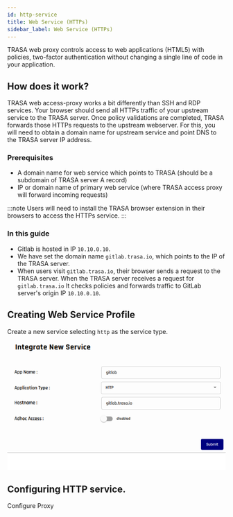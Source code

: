 ```yaml
---
id: http-service
title: Web Service (HTTPs)
sidebar_label: Web Service (HTTPs)
---
```


TRASA web proxy controls access to web applications (HTML5) with policies, two-factor authentication without changing a single line of code in your application.

## How does it work?

TRASA web access-proxy works a bit differently than SSH and RDP services.
Your browser should send all HTTPs traffic of your upstream service to the TRASA server. Once policy validations are completed, TRASA forwards those HTTPs requests to the upstream webserver. For this, you will need to obtain a domain name for upstream service and point DNS to the TRASA server IP address.

### Prerequisites

- A domain name for web service which points to TRASA (should be a subdomain of TRASA server A record)
- IP or domain name of primary web service (where TRASA access proxy will forward incoming requests)

:::note
Users will need to install the TRASA browser extension in their browsers to access the HTTPs service.
:::

### In this guide

- Gitlab is hosted in IP `10.10.0.10`.
- We have set the domain name `gitlab.trasa.io`, which points to the IP of the TRASA server.
- When users visit `gitlab.trasa.io`, their browser sends a request to the TRASA server. When the TRASA server receives a request for `gitlab.trasa.io` It checks policies and forwards traffic to GitLab server's origin IP `10.10.0.10`.

## Creating Web Service Profile

Create a new service selecting `http` as the service type.
![create web service](./create-http.png 'Integrate new web service')

## Configuring HTTP service.

Configure Proxy
